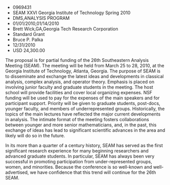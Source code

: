 
* 0969431
* SEAM XXVI Georgia Institute of Technology Spring 2010
* DMS,ANALYSIS PROGRAM
* 01/01/2010,01/14/2010
* Brett Wick,GA,Georgia Tech Research Corporation
* Standard Grant
* Bruce P. Palka
* 12/31/2010
* USD 24,300.00

The proposal is for partial funding of the 26th Southeastern Analysis Meeting
(SEAM). The meeting will be held from March 25 to 28, 2010, at the Georgia
Institute of Technology, Atlanta, Georgia. The purpose of SEAM is to disseminate
and exchange the latest ideas and developments in classical analysis, complex
analysis, and operator theory. Emphasis is placed on involving junior faculty
and graduate students in the meeting. The host school will provide facilities
and cover local organizing expenses. NSF funding will be used to pay for the
expenses of the main speakers and for participant support. Priority will be
given to graduate students, post-docs, younger faculty, and members of
underrepresented groups. Historically, the topics of the main lectures have
reflected the major current developments in analysis. The intimate format of the
meeting fosters collaborations between younger and more senior mathematicians,
and, in the past, this exchange of ideas has lead to significant scientific
advances in the area and likely will do so in the future.

In its more than a quarter of a century history, SEAM has served as the first
significant research experience for many beginning researchers and advanced
graduate students. In particular, SEAM has always been very successful in
promoting participation from under-represented groups, women, and minorities.
Because the conference is so well-known and well-advertised, we have confidence
that this trend will continue for the 26th SEAM.
